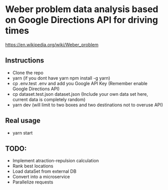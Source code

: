 # Weber problem data analysis based on Google Directions API for driving times

https://en.wikipedia.org/wiki/Weber_problem

## Instructions
- Clone the repo
- yarn (if you dont have yarn npm install -g yarn)
- cp .env.test  .env and add you Google API Key (Remember enable Google Directions API)
- cp dataset.test.json dataset.json (Include your own data set here, current data is completely random)
- yarn dev (will limit to two boxes and two destinations not to overuse API)

## Real usage
- yarn start

## TODO:
  - Implement atraction-repulsion calculation
  - Rank best locations
  - Load dataSet from external DB
  - Convert into a microservice
  - Parallelize requests

